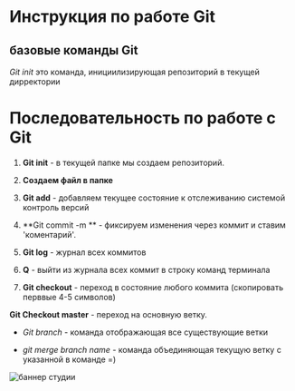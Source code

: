 # Инструкция по работе Git

## базовые команды Git

*Git init* это команда, инициилизирующая репозиторий в текущей дирректории

# Последовательность по работе с Git

1. **Git init** - в текущей папке мы создаем репозиторий. 

2. **Создаем файл в папке**

3. **Git add** - добавляем текущее состояние к отслеживанию системой контроль версий

4. **Git commit -m ** - фиксируем изменения через коммит и ставим 'коментарий'.

5. **Git log** - журнал всех коммитов

6. **Q** - выйти из журнала всех коммит в строку команд терминала

7. **Git checkout** - переход в состояние любого коммита (скопировать перввые 4-5 символов)

**Git Checkout master** - переход на основную ветку.

* *Git branch* - команда отображающая все существующие ветки


* *git merge branch name* - команда объединяющая текущую ветку с указанной в команде =)

![баннер студии](Banner.jpg)
